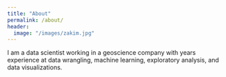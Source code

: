 ```yaml
---
title: "About"
permalink: /about/
header:
  image: "/images/zakim.jpg"
---
```


I am a data scientist working in a geoscience company with years experience at data wrangling, machine learning, exploratory analysis, and data visualizations.
